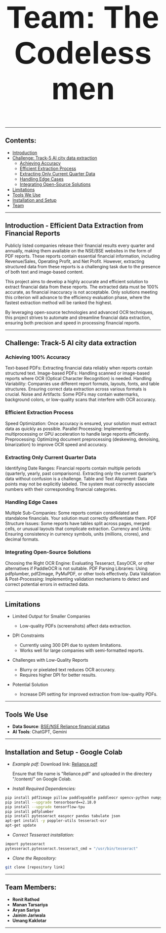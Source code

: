 <h1 align="center" style="font-size: 100px; font-family: 'Arial';"><strong> Team: The Codelessmen </strong></h1>

---

## Contents:

- [Introduction](#introduction)
- [Challenge: Track-5 AI city data extraction](#challenge-track-5-ai-city-data-extraction)
   - [Achieving Accuracy](#achieving-100%-accuracy)
   - [Efficient Extraction Process](#efficient-extraction-process)
   - [Extracting Only Current Quarter Data](#extracting-only-current-quarter-data)
   - [Handling Edge Cases](#handling-edge-eases)
   - [Integrating Open-Source Solutions](#integrating-open-source-solutions)
- [Limitations](#limitations)
- [Tools We Use](#tools-we-use)
- [Installation and Setup](#installation-and-setup-google-colab)
- [Team](#team)

---

## Introduction - Efficient Data Extraction from Financial Reports

Publicly listed companies release their financial results every quarter and annually, making them available on the NSE/BSE websites in the form of PDF reports. These reports contain essential financial information, including Revenue/Sales, Operating Profit, and Net Profit. However, extracting structured data from these reports is a challenging task due to the presence of both text and image-based content.

This project aims to develop a highly accurate and efficient solution to extract financial data from these reports. The extracted data must be 100% accurate, as financial inaccuracy is not acceptable. Only solutions meeting this criterion will advance to the efficiency evaluation phase, where the fastest extraction method will be ranked the highest.

By leveraging open-source technologies and advanced OCR techniques, this project strives to automate and streamline financial data extraction, ensuring both precision and speed in processing financial reports.


---

## Challenge: Track-5 AI city data extraction

### Achieving 100% Accuracy
Text-based PDFs: Extracting financial data reliably when reports contain structured text.
Image-based PDFs: Handling scanned or image-based reports where OCR (Optical Character Recognition) is needed.
Handling Variability: Companies use different report formats, layouts, fonts, and table structures. Ensuring correct data extraction across various formats is crucial.
Noise and Artifacts: Some PDFs may contain watermarks, background colors, or low-quality scans that interfere with OCR accuracy.

### Efficient Extraction Process
Speed Optimization: Once accuracy is ensured, your solution must extract data as quickly as possible.
Parallel Processing: Implementing multiprocessing or GPU acceleration to handle large reports efficiently.
Preprocessing: Optimizing document preprocessing (deskewing, denoising, binarization) to improve OCR speed and accuracy.

### Extracting Only Current Quarter Data
Identifying Date Ranges: Financial reports contain multiple periods (quarterly, yearly, past comparisons). Extracting only the current quarter’s data without confusion is a challenge.
Table and Text Alignment: Data points may not be explicitly labeled. The system must correctly associate numbers with their corresponding financial categories.

### Handling Edge Cases
Multiple Sub-Companies: Some reports contain consolidated and standalone financials. Your solution must correctly differentiate them.
PDF Structure Issues: Some reports have tables split across pages, merged cells, or unusual layouts that complicate extraction.
Currency and Units: Ensuring consistency in currency symbols, units (millions, crores), and decimal formats.

### Integrating Open-Source Solutions
Choosing the Right OCR Engine: Evaluating Tesseract, EasyOCR, or other alternatives if PaddleOCR is not suitable.
PDF Parsing Libraries: Using pdfplumber, pdf2image, PyMuPDF, or other tools effectively.
Data Validation & Post-Processing: Implementing validation mechanisms to detect and correct potential errors in extracted data.

---

## Limitations

- Limited Output for Smaller Companies
  - Low-quality PDFs (screenshots) affect data extraction.

- DPI Constraints
  - Currently using 300 DPI due to system limitations.
  - Works well for large companies with semi-formatted reports.
- Challenges with Low-Quality Reports
  - Blurry or pixelated text reduces OCR accuracy.
  - Requires higher DPI for better results.
- Potential Solution
  - Increase DPI setting for improved extraction from low-quality PDFs.

---

## Tools We Use

- **Data Source**: [BSE/NSE Reliance financial status](https://www.bseindia.com/xml-data/corpfiling/AttachHis/c389663f-3f7a-4c58-84d8-5ba2debfd886.pdf)
- **AI Tools**: ChatGPT, Gemini

---

## Installation and Setup - Google Colab

- *Example pdf:*
  Download link: [Reliance.pdf](https://www.bseindia.com/xml-data/corpfiling/AttachHis/c389663f-3f7a-4c58-84d8-5ba2debfd886.pdf)

  Ensure that file name is "Reliance.pdf" and uploaded in the directery "/content/" on Google Colab.

- *Install Required Dependencies:*

```bash
pip install pdf2image pillow paddlepaddle paddleocr opencv-python numpy
pip install --upgrade tensorboard==2.18.0
pip install --upgrade tensorflow-tpu
pip install pdfplumber
pip install pytesseract easyocr pandas tabulate json
apt-get install -y poppler-utils tesseract-ocr
apt-get update
```

- *Correct Tesseract installation:*

```bash
import pytesseract
pytesseract.pytesseract.tesseract_cmd = "/usr/bin/tesseract"
```

- *Clone the Repository:* 

```bash
git clone [repository link]
```

---

## Team Members:
- **Ronit Rathod** 
- **Manan Tarsariya**
- **Aryan Sariya**
- **Jainim Jariwala**
- **Umang Kaklotar**
    
---
